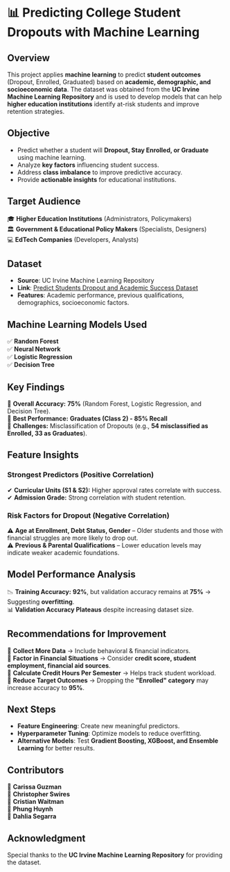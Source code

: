 # 📊 Predicting College Student Dropouts with Machine Learning

## **Overview**
This project applies **machine learning** to predict **student outcomes** (Dropout, Enrolled, Graduated) based on **academic, demographic, and socioeconomic data**. The dataset was obtained from the **UC Irvine Machine Learning Repository** and is used to develop models that can help **higher education institutions** identify at-risk students and improve retention strategies.

## **Objective**
- Predict whether a student will **Dropout, Stay Enrolled, or Graduate** using machine learning.
- Analyze **key factors** influencing student success.
- Address **class imbalance** to improve predictive accuracy.
- Provide **actionable insights** for educational institutions.

## **Target Audience**
🎓 **Higher Education Institutions** (Administrators, Policymakers)  
🏛 **Government & Educational Policy Makers** (Specialists, Designers)  
💻 **EdTech Companies** (Developers, Analysts)  

## **Dataset**
- **Source**: UC Irvine Machine Learning Repository  
- **Link**: [Predict Students Dropout and Academic Success Dataset](https://archive.ics.uci.edu/dataset/697/predict+students+dropout+and+academic+success)  
- **Features**: Academic performance, previous qualifications, demographics, socioeconomic factors.  

## **Machine Learning Models Used**
✅ **Random Forest**  
✅ **Neural Network**  
✅ **Logistic Regression**  
✅ **Decision Tree**  

## **Key Findings**
🔹 **Overall Accuracy:** **75%** (Random Forest, Logistic Regression, and Decision Tree).  
🔹 **Best Performance:** **Graduates (Class 2) - 85% Recall**  
🔹 **Challenges:** Misclassification of Dropouts (e.g., **54 misclassified as Enrolled, 33 as Graduates**).  

## **Feature Insights**
### **Strongest Predictors (Positive Correlation)**  
✔ **Curricular Units (S1 & S2):** Higher approval rates correlate with success.  
✔ **Admission Grade:** Strong correlation with student retention.  

### **Risk Factors for Dropout (Negative Correlation)**  
⚠ **Age at Enrollment, Debt Status, Gender** – Older students and those with financial struggles are more likely to drop out.  
⚠ **Previous & Parental Qualifications** – Lower education levels may indicate weaker academic foundations.  

## **Model Performance Analysis**
📉 **Training Accuracy:** **92%**, but validation accuracy remains at **75%** → Suggesting **overfitting**.  
📊 **Validation Accuracy Plateaus** despite increasing dataset size.  

## **Recommendations for Improvement**
🔹 **Collect More Data** → Include behavioral & financial indicators.  
🔹 **Factor in Financial Situations** → Consider **credit score, student employment, financial aid sources**.  
🔹 **Calculate Credit Hours Per Semester** → Helps track student workload.  
🔹 **Reduce Target Outcomes** → Dropping the **"Enrolled" category** may increase accuracy to **95%**.  

## **Next Steps**
- **Feature Engineering**: Create new meaningful predictors.  
- **Hyperparameter Tuning**: Optimize models to reduce overfitting.  
- **Alternative Models**: Test **Gradient Boosting, XGBoost, and Ensemble Learning** for better results.  

## **Contributors**
👤 **Carissa Guzman**  
👤 **Christopher Swires**  
👤 **Cristian Waitman**  
👤 **Phung Huynh**  
👤 **Dahlia Segarra**  

## **Acknowledgment**
Special thanks to the **UC Irvine Machine Learning Repository** for providing the dataset.
